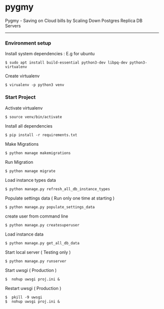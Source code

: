 # pygmy
Pygmy - Saving on Cloud bills by Scaling Down Postgres Replica DB Servers

---

### Environment setup
Install system dependencies : E.g for ubuntu
```shell
$ sudo apt install build-essential python3-dev libpq-dev python3-virtualenv
```

Create virtualenv
```shell
$ virualenv -p python3 venv
```

### Start Project
Activate virtualenv
```shell
$ source venv/bin/activate
```

Install all dependencies
```shell
$ pip install -r requirements.txt
```

Make Migrations
```shell
$ python manage makemigrations
```

Run Migration
```shell
$ python manage migrate
```

Load instance types data
```shell
$ python manage.py refresh_all_db_instance_types
```

Populate settings data ( Run only one time at starting )
```shell
$ python manage.py populate_settings_data
```

create user from command line
```shell
$ python manage.py createsuperuser
```

Load instance data
```shell
$ python manage.py get_all_db_data
```

Start local server ( Testing only )
```shell
$ python manage.py runserver
```

Start uwsgi ( Production )
```shell
$  nohup uwsgi proj.ini &
```

Restart uwsgi ( Production )
```shell
$  pkill -9 uwsgi
$  nohup uwsgi proj.ini &
```

